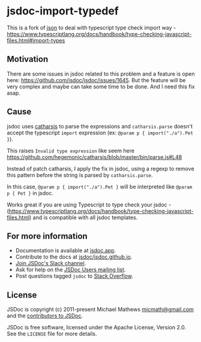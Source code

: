 # jsdoc-import-typedef

This is a fork of [json](https://github.com/jsdoc/jsdoc) to deal with typescript type check import way - https://www.typescriptlang.org/docs/handbook/type-checking-javascript-files.html#import-types

## Motivation

There are some issues in jsdoc related to this problem and a feature is open here: https://github.com/jsdoc/jsdoc/issues/1645. But the feature will be very complex and maybe can take some time to be done. And I need this fix asap.

## Cause

jsdoc uses [catharsis](https://github.com/hegemonic/catharsis) to parse the expressions and `catharsis.parse` doesn't accept the typescript `import` expression (ex: `@param p { import("./a").Pet }`).

This raises `Invalid type expression` like seem here https://github.com/hegemonic/catharsis/blob/master/bin/parse.js#L48

Instead of patch catharsis, I apply the fix in jsdoc, using a regexp to remove this pattern before the string is parsed by `catharsis.parse`. 

In this case, `@param p { import("./a").Pet }` will be interpreted like `@param p { Pet }` in jsdoc.

Works great if you are using Typescript to type check your jsdoc - (https://www.typescriptlang.org/docs/handbook/type-checking-javascript-files.html) and is compatible with all jsdoc templates.

## For more information

+ Documentation is available at [jsdoc.app](https://jsdoc.app/).
+ Contribute to the docs at
[jsdoc/jsdoc.github.io](https://github.com/jsdoc/jsdoc.github.io).
+ [Join JSDoc's Slack channel](https://jsdoc-slack.appspot.com/).
+ Ask for help on the
[JSDoc Users mailing list](http://groups.google.com/group/jsdoc-users).
+ Post questions tagged `jsdoc` to
[Stack Overflow](http://stackoverflow.com/questions/tagged/jsdoc).

## License

JSDoc is copyright (c) 2011-present Michael Mathews <micmath@gmail.com> and
the [contributors to JSDoc](https://github.com/jsdoc/jsdoc/graphs/contributors).

JSDoc is free software, licensed under the Apache License, Version 2.0. See the
`LICENSE` file for more details.
